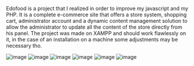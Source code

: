 Edofood is a project that I realized in order to improve my javascript and my PHP. It is a complete e-commerce site that offers a store system, shopping cart, administrator account and a dynamic content management solution to allow the administrator to update all the content of the store directly from his panel.
The project was made on XAMPP and should work flawlessly on it, in the case of an installation on a machine some adjustments may be necessary tho.

![image](https://user-images.githubusercontent.com/69121197/202990734-39b9ceb0-6b93-4a3d-b5fc-a3a3653a5c27.png)
![image](https://user-images.githubusercontent.com/69121197/202991316-fb6d83a7-d168-4221-892f-821f8280a3eb.png)
![image](https://user-images.githubusercontent.com/69121197/202991346-cc0f9084-52fb-49aa-bb0d-5e18653bfea3.png)
![image](https://user-images.githubusercontent.com/69121197/202991374-49e8ede0-ce08-47d3-97fe-0833b4c0a6b0.png)
![image](https://user-images.githubusercontent.com/69121197/202991433-d3f1ba22-513e-4096-95ae-fd1517d0d7da.png)
![image](https://user-images.githubusercontent.com/69121197/202991458-f88e88ab-3f0a-4933-af0f-89beeda954f3.png)

